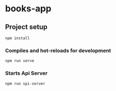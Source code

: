 # books-app

## Project setup

```
npm install
```

### Compiles and hot-reloads for development

```
npm run serve
```

### Starts Api Server

```
npm run spi-server
```
